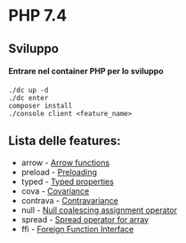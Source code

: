 PHP 7.4
========================

## Sviluppo

#### Entrare nel container PHP per lo sviluppo
```
./dc up -d
./dc enter
composer install
./console client <feature_name>
```

## Lista delle features:
* arrow - [Arrow functions](https://stitcher.io/blog/short-closures-in-php)
* preload - [Preloading](https://stitcher.io/blog/preloading-in-php-74)
* typed - [Typed properties](https://stitcher.io/blog/typed-properties-in-php-74)
* cova - [Covariance](https://www.php.net/manual/en/language.oop5.variance.php)
* contrava - [Contravariance](https://www.php.net/manual/en/language.oop5.variance.php) 
* null - [Null coalescing assignment operator](https://stitcher.io/blog/new-in-php-74#null-coalescing-assignment-operator-rfc) 
* spread - [Spread operator for array](https://wiki.php.net/rfc/spread_operator_for_array) 
* ffi - [Foreign Function Interface](https://wiki.php.net/rfc/ffi) 
